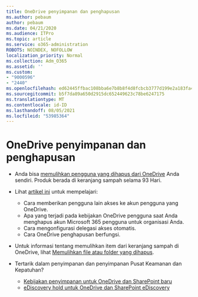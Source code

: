 ```yaml
---
title: OneDrive penyimpanan dan penghapusan
ms.author: pebaum
author: pebaum
ms.date: 04/21/2020
ms.audience: ITPro
ms.topic: article
ms.service: o365-administration
ROBOTS: NOINDEX, NOFOLLOW
localization_priority: Normal
ms.collection: Adm_O365
ms.assetid: ''
ms.custom:
- "9000596"
- "2440"
ms.openlocfilehash: ed62445ffbac108bba6e7b8b8f4d8fcbcb3777d199e2a183fa457949cfe830a0
ms.sourcegitcommit: b5f7da89a650d2915dc652449623c78be6247175
ms.translationtype: MT
ms.contentlocale: id-ID
ms.lasthandoff: 08/05/2021
ms.locfileid: "53985364"
---
```

# <a name="onedrive-retention-and-deletion"></a>OneDrive penyimpanan dan penghapusan

- Anda bisa [memulihkan pengguna yang dihapus dari OneDrive](https://docs.microsoft.com/onedrive/restore-deleted-onedrive) Anda sendiri. Produk berada di keranjang sampah selama 93 Hari.

- Lihat [artikel ini](https://docs.microsoft.com/onedrive/retention-and-deletion) untuk mempelajari:
    - Cara memberikan pengguna lain akses ke akun pengguna yang OneDrive.
    - Apa yang terjadi pada kebijakan OneDrive pengguna saat Anda menghapus akun Microsoft 365 pengguna untuk organisasi Anda.
    - Cara mengonfigurasi delegasi akses otomatis.
    - Cara OneDrive penghapusan berfungsi.

- Untuk informasi tentang memulihkan item dari keranjang sampah di OneDrive, lihat [Memulihkan file atau folder yang dihapus](https://support.office.com/article/949ada80-0026-4db3-a953-c99083e6a84f).

- Tertarik dalam penyimpanan dan penyimpanan Pusat Keamanan dan Kepatuhan?
    - [Kebijakan penyimpanan untuk OneDrive dan SharePoint baru](https://docs.microsoft.com/microsoft-365/compliance/retention-policies)
    - [eDiscovery hold untuk OneDrive dan SharePoint eDiscovery](https://docs.microsoft.com/office365/securitycompliance/ediscovery-cases#step-4-place-content-locations-on-hold)
